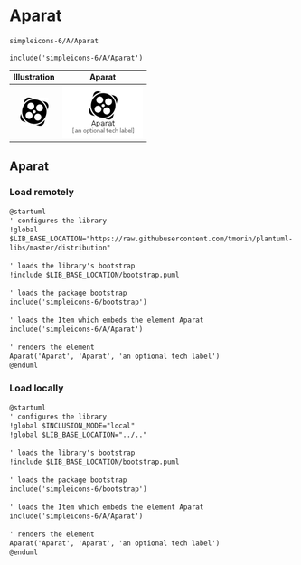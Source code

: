 # Aparat


```text
simpleicons-6/A/Aparat
```

```text
include('simpleicons-6/A/Aparat')
```



| Illustration | Aparat |
| :---: | :---: |
| ![illustration for Illustration](../../simpleicons-6/A/Aparat.png) | ![illustration for Aparat](../../simpleicons-6/A/Aparat.Local.png) |




## Aparat

### Load remotely
```plantuml
@startuml
' configures the library
!global $LIB_BASE_LOCATION="https://raw.githubusercontent.com/tmorin/plantuml-libs/master/distribution"

' loads the library's bootstrap
!include $LIB_BASE_LOCATION/bootstrap.puml

' loads the package bootstrap
include('simpleicons-6/bootstrap')

' loads the Item which embeds the element Aparat
include('simpleicons-6/A/Aparat')

' renders the element
Aparat('Aparat', 'Aparat', 'an optional tech label')
@enduml
```

### Load locally
```plantuml
@startuml
' configures the library
!global $INCLUSION_MODE="local"
!global $LIB_BASE_LOCATION="../.."

' loads the library's bootstrap
!include $LIB_BASE_LOCATION/bootstrap.puml

' loads the package bootstrap
include('simpleicons-6/bootstrap')

' loads the Item which embeds the element Aparat
include('simpleicons-6/A/Aparat')

' renders the element
Aparat('Aparat', 'Aparat', 'an optional tech label')
@enduml
```

